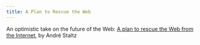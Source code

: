 ```yaml
---
title: A Plan to Rescue the Web
---
```


An optimistic take on the future of the Web: [A plan to rescue the Web from the Internet](https://staltz.com/a-plan-to-rescue-the-web-from-the-internet.html), by Andr&#xE9; Staltz
